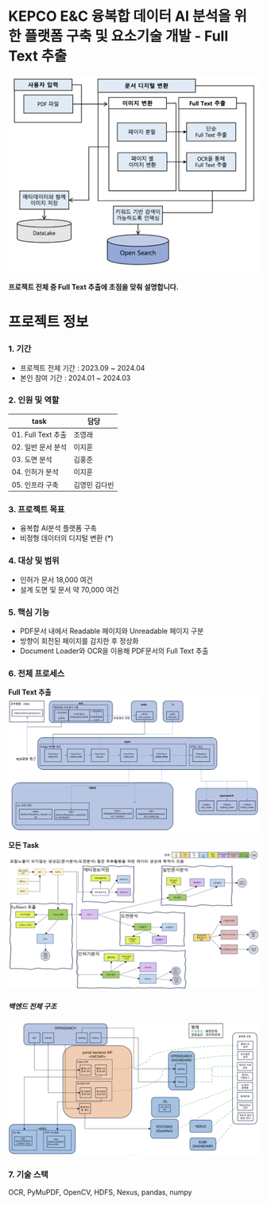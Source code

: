 # KEPCO E&C 융복합 데이터 AI 분석을 위한 플랫폼 구축 및 요소기술 개발 - Full Text 추출
![full text 추출](./png/full_text추출_프로세스.png)

**프로젝트 전체 중 Full Text 추출에 초점을 맞춰 설명합니다.**

# 프로젝트 정보

### 1. 기간
- 프로젝트 전체 기간 : 2023.09 ~ 2024.04
- 본인 참여 기간 : 2024.01 ~ 2024.03

### 2. 인원 및 역할

| **task**         | **담당**  |
| ---------------- | ------- |
| 01. Full Text 추출 | 조영래     |
| 02. 일반 문서 분석     | 이지훈     |
| 03. 도면 분석        | 김홍준     |
| 04. 인허가 분석       | 이지훈     |
| 05. 인프라 구축       | 김영민 김다빈 |

### 3. 프로젝트 목표
- 융복합 AI분석 플랫폼 구축
- 비정형 데이터의 디지털 변환 (*)

### 4. 대상 및 범위
- 인허가 문서 18,000 여건
- 설계 도면 및 문서 약 70,000 여건

### 5. 핵심 기능
- PDF문서 내에서 Readable 페이지와 Unreadable 페이지 구분
- 방향이 회전된 페이지를 감지한 후 정상화
- Document Loader와 OCR을 이용해 PDF문서의 Full Text 추출

### 6. 전체 프로세스

**Full Text 추출**  
![full text 추출 전체 프로세스](./png/full_text추출_전체프로세스.png)

**모든 Task**  
![task 전체 프로세스](./png/Task_전체프로세스.png)

##### 백엔드 전체 구조
![백엔드 전체 구조](./png/백엔드_전체구조.png)

### 7. 기술 스택
OCR, PyMuPDF, OpenCV, HDFS, Nexus, pandas, numpy
